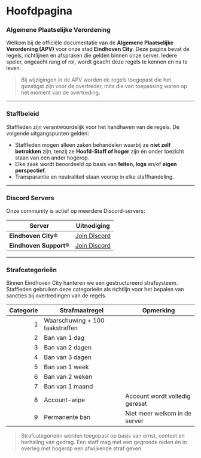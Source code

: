 # Hoofdpagina

### Algemene Plaatselijke Verordening

Welkom bij de officiële documentatie van de **Algemene Plaatselijke Verordening (APV)** voor onze stad **Eindhoven City**. Deze pagina bevat de regels, richtlijnen en afspraken die gelden binnen onze server. Iedere speler, ongeacht rang of rol, wordt geacht deze regels te kennen en na te leven.

> Bij wijzigingen in de APV worden de regels toegepast die het gunstigst zijn voor de overtreder, mits die van toepassing waren op het moment van de overtreding.

---

### Staffbeleid

Staffleden zijn verantwoordelijk voor het handhaven van de regels. De volgende uitgangspunten gelden:

- Staffleden mogen alleen zaken behandelen waarbij ze **niet zelf betrokken** zijn, tenzij ze **Hoofd-Staff of hoger** zijn én onder toezicht staan van een ander hogerop.
- Elke zaak wordt beoordeeld op basis van **feiten, logs** en/of **eigen perspectief**.
- Transparantie en neutraliteit staan voorop in elke staffhandeling.

---

### Discord Servers

Onze community is actief op meerdere Discord-servers:

| Server | Uitnodiging |
|--------|-------------|
| **Eindhoven City®** | [Join Discord](https://discord.com/invite/ehcity) |
| **Eindhoven Support®** | [Join Discord](https://discord.gg/SN7zeSNczS) |

---

### Strafcategorieën

Binnen Eindhoven City hanteren we een gestructureerd strafsysteem. Staffleden gebruiken deze categorieën als richtlijn voor het bepalen van sancties bij overtredingen van de regels.

| Categorie | Strafmaatregel | Opmerking |
|----------:|----------------|-----------|
| 1 | Waarschuwing + 100 taakstraffen | |
| 2 | Ban van 1 dag |  |
| 3 | Ban van 2 dagen |  |
| 4 | Ban van 3 dagen |  |
| 5 | Ban van 1 week |  |
| 6 | Ban van 2 weken |  |
| 7 | Ban van 1 maand |  |
| 8 | Account-wipe | Account wordt volledig gereset |
| 9 | Permanente ban | Niet meer welkom in de server |

> Strafcategorieën worden toegepast op basis van ernst, context en herhaling van gedrag. Een staff mag met een gegronde reden én in overleg met hogerop een afwijkende straf geven.